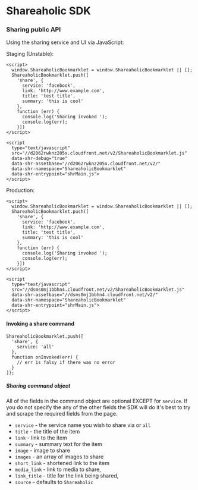 Shareaholic SDK
===================

### Sharing public API

Using the sharing service and UI via JavaScript:

Staging (Unstable):
```
<script>
  window.ShareaholicBookmarklet = window.ShareaholicBookmarklet || [];
  ShareaholicBookmarklet.push([
    'share', {
      service: 'facebook',
      link: 'http://www.example.com',
      title: 'test title',
      summary: 'this is cool'
    }, 
    function (err) {
      console.log('Sharing invoked ');
      console.log(err);
    }])
</script>

<script 
  type="text/javascript" 
  src="//d2062rwknz205x.cloudfront.net/v2/ShareaholicBookmarklet.js"
  data-shr-debug="true"
  data-shr-assetbase="//d2062rwknz205x.cloudfront.net/v2/"
  data-shr-namespace="ShareaholicBookmarklet"
  data-shr-entrypoint="shrMain.js">
</script>
```

Production:

```
<script>
  window.ShareaholicBookmarklet = window.ShareaholicBookmarklet || [];
  ShareaholicBookmarklet.push([
    'share', {
      service: 'facebook',
      link: 'http://www.example.com',
      title: 'test title',
      summary: 'this is cool'
    }, 
    function (err) {
      console.log('Sharing invoked ');
      console.log(err);
    }])
</script>

<script 
  type="text/javascript" 
  src="//dsms0mj1bbhn4.cloudfront.net/v2/ShareaholicBookmarklet.js"
  data-shr-assetbase="//dsms0mj1bbhn4.cloudfront.net/v2/"
  data-shr-namespace="ShareaholicBookmarklet"
  data-shr-entrypoint="shrMain.js">
</script>
```

#### Invoking a share command

```
ShareaholicBookmarklet.push([
  'share', {
    service: 'all'
  }, 
  function onInvoked(err) {
    // err is falsy if there was no error
  }
]);
```

##### Sharing command object

All of the fields in the command object are optional EXCEPT for `service`. If 
you do not specify the any of the other fields the SDK will do it's best to try 
and scrape the required fields from the page. 

  * `service` - the service name you wish to share via or `all`
  * `title` - the title of the item
  * `link` -  link to the item
  * `summary` - summary text for the item
  * `image` - image to share
  * `images` -  an array of images to share
  * `short_link` - shortened link to the item
  * `media_link` - link to media to share,
  * `link_title` - title for the link being shared,
  * `source` - defaults to `Shareaholic`

